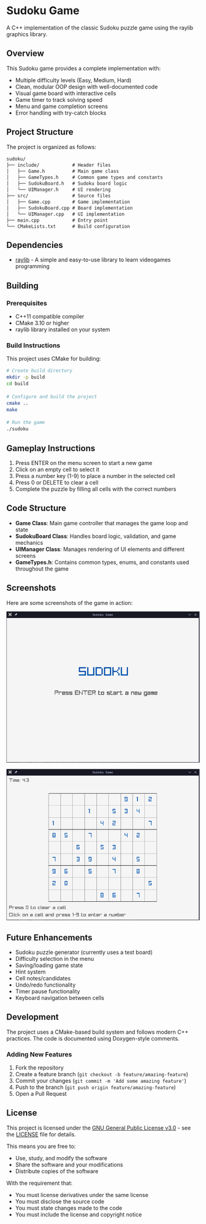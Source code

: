 # Sudoku Game

A C++ implementation of the classic Sudoku puzzle game using the raylib graphics library.

## Overview

This Sudoku game provides a complete implementation with:
- Multiple difficulty levels (Easy, Medium, Hard)
- Clean, modular OOP design with well-documented code
- Visual game board with interactive cells
- Game timer to track solving speed
- Menu and game completion screens
- Error handling with try-catch blocks

## Project Structure

The project is organized as follows:

```
sudoku/
├── include/            # Header files
│   ├── Game.h          # Main game class
│   ├── GameTypes.h     # Common game types and constants
│   ├── SudokuBoard.h   # Sudoku board logic
│   └── UIManager.h     # UI rendering
├── src/                # Source files
│   ├── Game.cpp        # Game implementation
│   ├── SudokuBoard.cpp # Board implementation
│   └── UIManager.cpp   # UI implementation
├── main.cpp            # Entry point
└── CMakeLists.txt      # Build configuration
```

## Dependencies

- [raylib](https://www.raylib.com/) - A simple and easy-to-use library to learn videogames programming

## Building

### Prerequisites

- C++11 compatible compiler
- CMake 3.10 or higher
- raylib library installed on your system

### Build Instructions

This project uses CMake for building:

```bash
# Create build directory
mkdir -p build
cd build

# Configure and build the project
cmake ..
make

# Run the game
./sudoku
```

## Gameplay Instructions

1. Press ENTER on the menu screen to start a new game
2. Click on an empty cell to select it
3. Press a number key (1-9) to place a number in the selected cell
4. Press 0 or DELETE to clear a cell
5. Complete the puzzle by filling all cells with the correct numbers

## Code Structure

- **Game Class**: Main game controller that manages the game loop and state
- **SudokuBoard Class**: Handles board logic, validation, and game mechanics
- **UIManager Class**: Manages rendering of UI elements and different screens
- **GameTypes.h**: Contains common types, enums, and constants used throughout the game

## Screenshots

Here are some screenshots of the game in action:

![Start Menu](screenshots/Start_menu.png)

![Gameplay](screenshots/Gameplay.png)

## Future Enhancements

- Sudoku puzzle generator (currently uses a test board)
- Difficulty selection in the menu
- Saving/loading game state
- Hint system
- Cell notes/candidates
- Undo/redo functionality
- Timer pause functionality
- Keyboard navigation between cells

## Development

The project uses a CMake-based build system and follows modern C++ practices. The code is documented using Doxygen-style comments.

### Adding New Features

1. Fork the repository
2. Create a feature branch (`git checkout -b feature/amazing-feature`)
3. Commit your changes (`git commit -m 'Add some amazing feature'`)
4. Push to the branch (`git push origin feature/amazing-feature`)
5. Open a Pull Request

## License

This project is licensed under the [GNU General Public License v3.0](LICENSE) - see the [LICENSE](LICENSE) file for details.

This means you are free to:
- Use, study, and modify the software
- Share the software and your modifications
- Distribute copies of the software

With the requirement that:
- You must license derivatives under the same license
- You must disclose the source code
- You must state changes made to the code
- You must include the license and copyright notice
